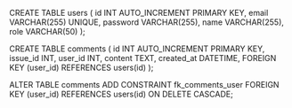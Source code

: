 CREATE TABLE users (
  id INT AUTO_INCREMENT PRIMARY KEY,
  email VARCHAR(255) UNIQUE,
  password VARCHAR(255),
  name VARCHAR(255),
  role VARCHAR(50)
);

CREATE TABLE comments (
  id INT AUTO_INCREMENT PRIMARY KEY,
  issue_id INT,
  user_id INT,
  content TEXT,
  created_at DATETIME,
  FOREIGN KEY (user_id) REFERENCES users(id)
);

ALTER TABLE comments
ADD CONSTRAINT fk_comments_user
FOREIGN KEY (user_id)
REFERENCES users(id)
ON DELETE CASCADE;
